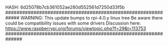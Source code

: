 HASH: 6d25078b7cb361052ae280d552561d7250d33f5b
#############################################################
WARNING: This update bumps to rpi-4.0.y linux tree
Be aware there could be compatibility issues with some drivers
Discussion here:
https://www.raspberrypi.org/forums/viewtopic.php?f=29&t=113753
##############################################################
